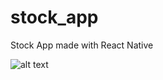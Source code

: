 # stock_app

Stock App made with React Native

![alt text](https://github.com/ivncode7/ui_designs/mobile_ui/stock_app.png?raw=true)
